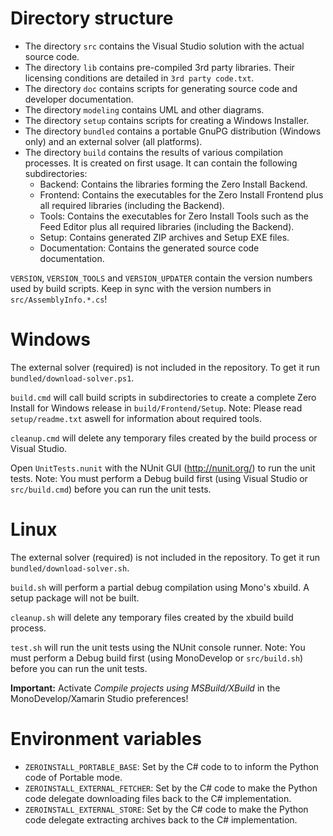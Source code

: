Directory structure
===================

- The directory `src` contains the Visual Studio solution with the actual source code.
- The directory `lib` contains pre-compiled 3rd party libraries. Their licensing conditions are detailed in `3rd party code.txt`.
- The directory `doc` contains scripts for generating source code and developer documentation.
- The directory `modeling` contains UML and other diagrams.
- The directory `setup` contains scripts for creating a Windows Installer.
- The directory `bundled` contains a portable GnuPG distribution (Windows only) and an external solver (all platforms).
- The directory `build` contains the results of various compilation processes. It is created on first usage. It can contain the following subdirectories:
  - Backend: Contains the libraries forming the Zero Install Backend.
  - Frontend: Contains the executables for the Zero Install Frontend plus all required libraries (including the Backend).
  - Tools: Contains the executables for Zero Install Tools such as the Feed Editor plus all required libraries (including the Backend).
  - Setup: Contains generated ZIP archives and Setup EXE files.
  - Documentation: Contains the generated source code documentation.

`VERSION`, `VERSION_TOOLS` and `VERSION_UPDATER` contain the version numbers used by build scripts.
Keep in sync with the version numbers in `src/AssemblyInfo.*.cs`!



Windows
=======

The external solver (required) is not included in the repository. To get it run `bundled/download-solver.ps1`.

`build.cmd` will call build scripts in subdirectories to create a complete Zero Install for Windows release in `build/Frontend/Setup`.
Note: Please read `setup/readme.txt` aswell for information about required tools.

`cleanup.cmd` will delete any temporary files created by the build process or Visual Studio.

Open `UnitTests.nunit` with the NUnit GUI (http://nunit.org/) to run the unit tests.
Note: You must perform a Debug build first (using Visual Studio or `src/build.cmd`) before you can run the unit tests.



Linux
=====

The external solver (required) is not included in the repository. To get it run `bundled/download-solver.sh`.

`build.sh` will perform a partial debug compilation using Mono's xbuild. A setup package will not be built.

`cleanup.sh` will delete any temporary files created by the xbuild build process.

`test.sh` will run the unit tests using the NUnit console runner.
Note: You must perform a Debug build first (using MonoDevelop or `src/build.sh`) before you can run the unit tests.

**Important:** Activate *Compile projects using MSBuild/XBuild* in the MonoDevelop/Xamarin Studio preferences!



Environment variables
=====================

- `ZEROINSTALL_PORTABLE_BASE`: Set by the C# code to to inform the Python code of Portable mode.
- `ZEROINSTALL_EXTERNAL_FETCHER`: Set by the C# code to make the Python code delegate downloading files back to the C# implementation.
- `ZEROINSTALL_EXTERNAL_STORE`: Set by the C# code to make the Python code delegate extracting archives back to the C# implementation.
